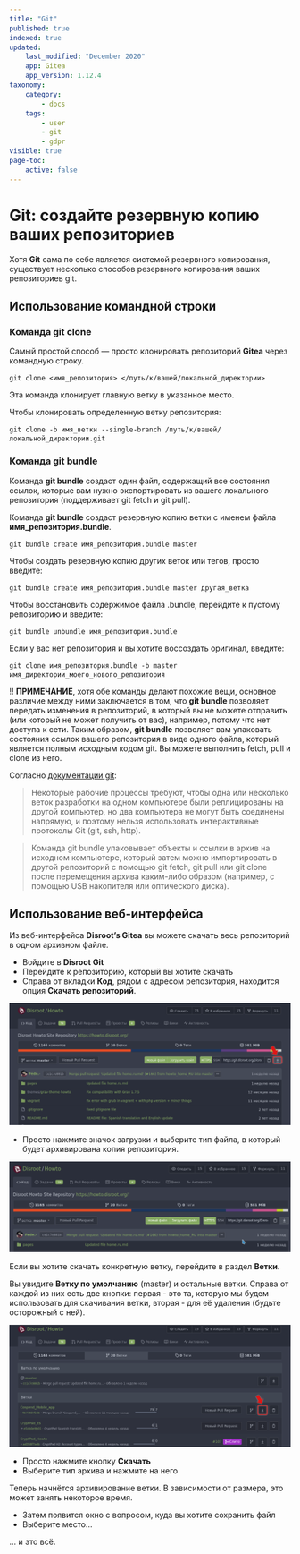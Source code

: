 ```yaml
---
title: "Git"
published: true
indexed: true
updated:
    last_modified: "December 2020"		
    app: Gitea
    app_version: 1.12.4
taxonomy:
    category:
        - docs
    tags:
        - user
        - git
        - gdpr
visible: true
page-toc:
    active: false
---
```


# Git: создайте резервную копию ваших репозиториев
Хотя **Git** сама по себе является системой резервного копирования, существует несколько способов резервного копирования ваших репозиториев git.

## Использование командной строки
### Команда git clone
Самый простой способ — просто клонировать репозиторий **Gitea** через командную строку.

~~~
git clone <имя_репозитория> </путь/к/вашей/локальной_директории>
~~~

Эта команда клонирует главную ветку в указанное место.

Чтобы клонировать определенную ветку репозитория:

~~~
git clone -b имя_ветки --single-branch /путь/к/вашей/локальной_директории.git
~~~

### Команда git bundle
Команда **git bundle** создаст один файл, содержащий все состояния ссылок, которые вам нужно экспортировать из вашего локального репозитория (поддерживает git fetch и git pull).

Команда **git bundle** создаст резервную копию ветки с именем файла **имя_репозитория.bundle**.

~~~
git bundle create имя_репозитория.bundle master
~~~

Чтобы создать резервную копию других веток или тегов, просто введите:

~~~
git bundle create имя_репозитория.bundle master другая_ветка
~~~

Чтобы восстановить содержимое файла .bundle, перейдите к пустому репозиторию и введите:

~~~
git bundle unbundle имя_репозитория.bundle
~~~

Если у вас нет репозитория и вы хотите воссоздать оригинал, введите:

~~~
git clone имя_репозитория.bundle -b master имя_директории_моего_нового_репозитория
~~~

!! **ПРИМЕЧАНИЕ**, хотя обе команды делают похожие вещи, основное различие между ними заключается в том, что **git bundle** позволяет передать изменения в репозиторий, в который вы не можете отправить (или который не может получить от вас), например, потому что нет доступа к сети. Таким образом, **git bundle** позволяет вам упаковать состояния ссылок вашего репозитория в виде одного файла, который является полным исходным кодом git. Вы можете выполнить fetch, pull и clone из него.

Согласно [документации git](https://git-scm.com/docs/git-bundle/):

> Некоторые рабочие процессы требуют, чтобы одна или несколько веток разработки на одном компьютере были реплицированы на другой компьютер, но два компьютера не могут быть соединены напрямую, и поэтому нельзя использовать интерактивные протоколы Git (git, ssh, http).
 
> Команда git bundle упаковывает объекты и ссылки в архив на исходном компьютере, который затем можно импортировать в другой репозиторий с помощью git fetch, git pull или git clone после перемещения архива каким-либо образом (например, с помощью USB накопителя или оптического диска).


## Использование веб-интерфейса
Из веб-интерфейса **Disroot’s Gitea** вы можете скачать весь репозиторий в одном архивном файле.

* Войдите в **Disroot Git** 
* Перейдите к репозиторию, который вы хотите скачать
* Справа от вкладки **Код**, рядом с адресом репозитория, находится опция **Скачать репозиторий**.

![](ru/git_backup.png)

* Просто нажмите значок загрузки и выберите тип файла, в который будет архивирована копия репозитория.

![](ru/git_backup.gif)

Если вы хотите скачать конкретную ветку, перейдите в раздел **Ветки**.

Вы увидите **Ветку по умолчанию** (master) и остальные ветки. Справа от каждой из них есть две кнопки: первая - это та, которую мы будем использовать для скачивания ветки, вторая - для её удаления (будьте осторожный с ней).

![](ru/git_backup_branches.png)

* Просто нажмите кнопку **Скачать**
* Выберите тип архива и нажмите на него

Теперь начнётся архивирование ветки. В зависимости от размера, это может занять некоторое время.

* Затем появится окно с вопросом, куда вы хотите сохранить файл
* Выберите место...

... и это всё.